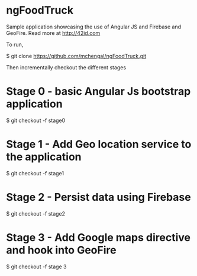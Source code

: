 ngFoodTruck
===========

Sample application showcasing the use of Angular JS and Firebase and GeoFire. Read more at http://42id.com

To run,

$ git clone https://github.com/mchengal/ngFoodTruck.git

Then incrementally checkout the different stages

Stage 0 - basic Angular Js bootstrap application
================================================

$ git checkout -f stage0

Stage 1 - Add Geo location service to the application
=====================================================

$ git checkout -f stage1

Stage 2 - Persist data using Firebase
======================================

$ git checkout -f stage2

Stage 3 - Add Google maps directive and hook into GeoFire
==========================================================

$ git checkout -f stage 3




